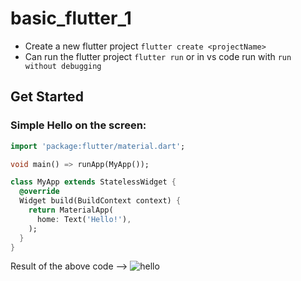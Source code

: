 # basic_flutter_1

- Create a new flutter project `flutter create <projectName>`
- Can run the flutter project `flutter run` or in vs code run with `run without debugging`

## Get Started

### Simple Hello on the screen:
```dart
import 'package:flutter/material.dart';

void main() => runApp(MyApp());

class MyApp extends StatelessWidget {
  @override
  Widget build(BuildContext context) {
    return MaterialApp(
      home: Text('Hello!'),
    );
  }
}
```
Result of the above code -->
![hello]()

